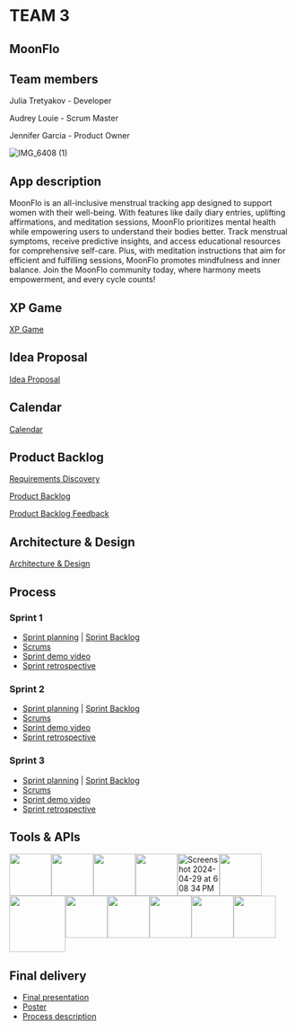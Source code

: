 # TEAM 3

## MoonFlo

## Team members

Julia Tretyakov - Developer

Audrey Louie - Scrum Master

Jennifer Garcia - Product Owner

![IMG_6408 (1)](https://github.com/paceuniversity/team3spring2024/assets/98408104/b935751e-dd53-4368-b23b-0f3a090233e2)


## App description
MoonFlo is an all-inclusive menstrual tracking app designed to support women with their well-being. With features like daily diary entries, uplifting affirmations, and meditation sessions, MoonFlo prioritizes mental health while empowering users to understand their bodies better. Track menstrual symptoms, receive predictive insights, and access educational resources for comprehensive self-care. Plus, with meditation instructions that aim for efficient and fulfilling sessions, MoonFlo promotes mindfulness and inner balance. Join the MoonFlo community today, where harmony meets empowerment, and every cycle counts!

## XP Game 
[XP Game](https://docs.google.com/document/d/1tfcLbvcMktMy5Bp-CvnqDtgWNCwPweYSJJIJcFvkvTg/edit)

## Idea Proposal
[Idea Proposal](https://docs.google.com/document/d/1rk_b9acYyonNZg8s-imlK7ZFodvQGVfA/edit?usp=sharing&ouid=118104399814891920430&rtpof=true&sd=true)

## Calendar
[Calendar](https://calendar.google.com/calendar/u/0?cid=aXZoMmU3NjhzMjRkdGlxZWYwcXZvbzhxcjBAZ3JvdXAuY2FsZW5kYXIuZ29vZ2xlLmNvbQ)

## Product Backlog
[Requirements Discovery](https://docs.google.com/document/d/1sokZjXW4pfYhkkf9MtuKEkrpldYLXTY0JH7JXHZlrM4/edit?usp=sharing)

[Product Backlog](https://docs.google.com/spreadsheets/d/16LdmRbjguXlF04vx6SLn2043veE7lPeCDQScBimvBFM/edit?usp=sharing)

[Product Backlog Feedback](https://docs.google.com/document/d/1TdY0JA81PGvryfjbBQ8IW28YZWYlfX-ZTB7ZxCRDA5s/edit?usp=sharing)

## Architecture & Design
[Architecture & Design](https://docs.google.com/document/d/1runLulieyAs1m4SFkpUfQl9QaKn7_hm4o3RJuIqFD30/edit?usp=sharing)

## Process

### Sprint 1

* [Sprint planning](https://docs.google.com/document/d/1Q2c2wt_EkwA1QDwliiznqcW-wbHfg4kMiq7nYG7sBjA/edit?usp=sharing) | [Sprint Backlog](https://docs.google.com/spreadsheets/d/16LdmRbjguXlF04vx6SLn2043veE7lPeCDQScBimvBFM/edit?usp=sharing)
* [Scrums](https://docs.google.com/document/d/1Aw595juesHKu-td_r9Yv9DNqGm_9j0Bj5PNXHQJEg5E/edit?usp=sharing) 
* [Sprint demo video](https://drive.google.com/file/d/1e0XfKGrqcMbcVSfyX1OoZDIyfxMM4Mxn/view?usp=drive_link)
* [Sprint retrospective](https://docs.google.com/document/d/1fyaKh3FNBxuwFg6p5eKOC6SsymnTkwZxnjz2lDWg9Xw/edit?usp=sharing)

### Sprint 2

* [Sprint planning](https://docs.google.com/document/d/13SHbsm2jDnG6gS_auz5Nukwl1k32bNJHyON-c8EXR_g/edit?usp=sharing) | [Sprint Backlog](https://docs.google.com/spreadsheets/d/16LdmRbjguXlF04vx6SLn2043veE7lPeCDQScBimvBFM/edit?usp=sharing)
* [Scrums](https://docs.google.com/document/d/1CnPf2gnD4v6JgRSXsE-9HjYoJqo69XVyxQwfdnhAkcQ/edit?usp=sharing)
* [Sprint demo video](https://drive.google.com/file/d/1eIz-50RWvD1edmVfng0QIAX1X1ez0Jzi/view?usp=drive_link)
* [Sprint retrospective](https://docs.google.com/document/d/1ibI4x1JrxOeqE9sMNwr9P7o-d2UZX8FyLsrQcFhGiu4/edit)

### Sprint 3

* [Sprint planning](https://docs.google.com/document/d/1FFsNq8x7YvO-pcoa-BW55YzjaXNrTe2DqiB0bl1pjYM/edit?usp=sharing) | [Sprint Backlog](https://docs.google.com/spreadsheets/d/16LdmRbjguXlF04vx6SLn2043veE7lPeCDQScBimvBFM/edit#gid=964327825)
* [Scrums](https://docs.google.com/document/d/1eESEK2akHH4Ml6VWpB7wxNqnX7NSq0JPUbN7p2EbftY/edit?usp=sharing)
* [Sprint demo video]()
* [Sprint retrospective]()

## Tools & APIs
<div style="display: flex;">
   <img src="https://upload.wikimedia.org/wikipedia/commons/thumb/c/c2/GitHub_Invertocat_Logo.svg/1200px-GitHub_Invertocat_Logo.svg.png" width="75">
    <img src="https://upload.wikimedia.org/wikipedia/commons/thumb/a/a7/React-icon.svg/2300px-React-icon.svg.png" width="75">
    <img src="https://upload.wikimedia.org/wikipedia/commons/thumb/c/cf/Firebase_icon.svg/2048px-Firebase_icon.svg.png" width="75">
    <img src="https://cdn-icons-png.flaticon.com/512/2111/2111575.png" width="75">
 <img width="75" alt="Screenshot 2024-04-29 at 6 08 34 PM" src="https://github.com/paceuniversity/team3spring2024/assets/98408104/e9428325-71a8-46b9-88c5-8534da3ed954">
    <img src="https://upload.wikimedia.org/wikipedia/commons/thumb/1/12/Google_Drive_icon_%282020%29.svg/2295px-Google_Drive_icon_%282020%29.svg.png" width="75">
  </div>
  <div style="display: flex;">
    <img src="https://camo.githubusercontent.com/b872b9ada0c2c3d373bbb0c356eb4af353127335fc3d2e611964433864ab4de1/68747470733a2f2f676574626f6f7473747261702e636f6d2f646f63732f352e322f6173736574732f6272616e642f626f6f7473747261702d6c6f676f2d736861646f772e706e67" width="100">
    <img src="https://static-00.iconduck.com/assets.00/adobe-xd-icon-2048x2048-n4c7t4w4.png" width="75">
    <img src="https://upload.wikimedia.org/wikipedia/commons/thumb/f/fb/Adobe_Illustrator_CC_icon.svg/2101px-Adobe_Illustrator_CC_icon.svg.png" width="75">
    <img src="https://i.pinimg.com/originals/ea/27/eb/ea27eb4a6229bfa4fa24cee2e9547c01.png" width="75">
    <img src="https://static.vecteezy.com/system/resources/previews/023/741/147/non_2x/discord-logo-icon-social-media-icon-free-png.png" width="75">
    <img src="https://upload.wikimedia.org/wikipedia/commons/thumb/5/51/IMessage_logo.svg/2048px-IMessage_logo.svg.png" width="75">
      </div>

## Final delivery

* [Final presentation]()
* [Poster]()
* [Process description]()


